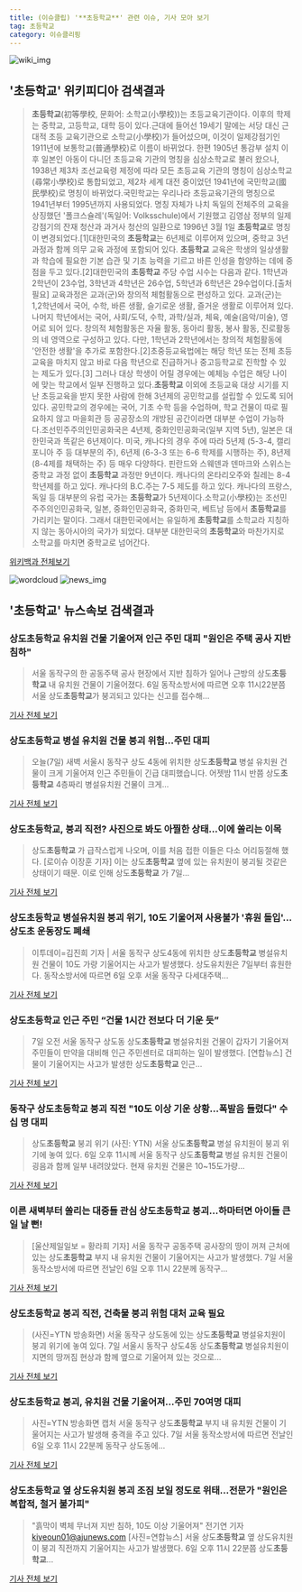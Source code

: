 ```yaml
---
title: (이슈클립) '**초등학교**' 관련 이슈, 기사 모아 보기
tag: 초등학교
category: 이슈클리핑
---
```

![wiki_img](https://user-images.githubusercontent.com/42597476/44503234-41136a80-a6d0-11e8-9071-6fc6418eafe4.png)
## **'**초등학교**'** 위키피디아 검색결과
>**초등학교**(初等學校, 문화어: 소학교(小學校))는 초등교육기관이다. 이후의 학제는 중학교, 고등학교, 대학 등이 있다.근대에 들어선 19세기 말에는 서당 대신 근대적 초등 교육기관으로 소학교(小學校)가 들어섰으며, 이것이 일제강점기인 1911년에 보통학교(普通學校)로 이름이 바뀌었다. 한편 1905년 통감부 설치 이후 일본인 아동이 다니던 초등교육 기관의 명칭을 심상소학교로 불러 왔으나, 1938년 제3차 조선교육령 제정에 따라 모든 초등교육 기관의 명칭이 심상소학교(尋常小學校)로 통합되었고, 제2차 세계 대전 중이었던 1941년에 국민학교(國民學校)로 명칭이 바뀌었다.국민학교는 우리나라 초등교육기관의 명칭으로 1941년부터 1995년까지 사용되었다. 명칭 자체가 나치 독일의 전체주의 교육을 상징했던 '폴크스슐레'(독일어: Volksschule)에서 기원했고 김영삼 정부의 일제 강점기의 잔재 청산과 과거사 청산의 일환으로 1996년 3월 1일 **초등학교**로 명칭이 변경되었다.[1]대한민국의 **초등학교**는 6년제로 이루어져 있으며, 중학교 3년 과정과 함께 의무 교육 과정에 포함되어 있다. **초등학교** 교육은 학생의 일상생활과 학습에 필요한 기본 습관 및 기초 능력을 기르고 바른 인성을 함양하는 데에 중점을 두고 있다.[2]대한민국의 **초등학교** 주당 수업 시수는 다음과 같다. 1학년과 2학년이 23수업, 3학년과 4학년은 26수업, 5학년과 6학년은 29수업이다.[출처 필요] 교육과정은 교과(군)와 창의적 체험활동으로 편성하고 있다. 교과(군)는 1,2학년에서 국어, 수학, 바른 생활, 슬기로운 생활, 즐거운 생활로 이루어져 있다. 나머지 학년에서는 국어, 사회/도덕, 수학, 과학/실과, 체육, 예술(음악/미술), 영어로 되어 있다. 창의적 체험활동은 자율 활동, 동아리 활동, 봉사 활동, 진로활동의 네 영역으로 구성하고 있다. 다만, 1학년과 2학년에서는 창의적 체험활동에 '안전한 생활'을 추가로 포함한다.[2]초중등교육법에는 해당 학년 또는 전체 초등교육을 마치지 않고 바로 다음 학년으로 진급하거나 중고등학교로 진학할 수 있는 제도가 있다.[3] 그러나 대상 학생이 어릴 경우에는 예체능 수업은 해당 나이에 맞는 학교에서 일부 진행하고 있다.**초등학교** 이외에 초등교육 대상 시기를 지난 초등교육을 받지 못한 사람에 한해 3년제의 공민학교를 설립할 수 있도록 되어 있다. 공민학교의 경우에는 국어, 기초 수학 등을 수업하며, 학교 건물이 따로 필요하지 않고 마을회관 등 공공장소의 개방된 공간이라면 대부분 수업이 가능하다.조선민주주의인민공화국은 4년제, 중화인민공화국(일부 지역 5년), 일본은 대한민국과 똑같은 6년제이다. 미국, 캐나다의 경우 주에 따라 5년제 (5-3-4, 캘리포니아 주 등 대부분의 주), 6년제 (6-3-3 또는 6-6 학제를 시행하는 주), 8년제 (8-4제를 채택하는 주) 등 매우 다양하다. 핀란드와 스웨덴과 덴마크와 스위스는 중학교 과정 없이 **초등학교** 과정만 9년이다. 캐나다의 온타리오주와 칠레는 8-4학년제를 하고 있다. 캐나다의 B.C.주는 7-5 제도를 하고 있다. 캐나다의 프랑스, 독일 등 대부분의 유럽 국가는 **초등학교**가 5년제이다.소학교(小學校)는 조선민주주의인민공화국, 일본, 중화인민공화국, 중화민국, 베트남 등에서 **초등학교**를 가리키는 말이다. 그래서 대한민국에서는 유일하게 **초등학교**를 소학교라 지칭하지 않는 동아시아의 국가가 되었다. 대부분 대한민국의 **초등학교**와 마찬가지로 소학교를 마치면 중학교로 넘어간다.

<a href="https://ko.wikipedia.org/wiki/초등학교" target="_blank">위키백과 전체보기</a>

![wordcloud](https://s3.ap-northeast-2.amazonaws.com/lyrics101-wordcloud/2018-09-07-1536272437.png)
![news_img](https://user-images.githubusercontent.com/42597476/44507050-1206f400-a6e4-11e8-8d98-7ffbfebb353f.png)
## **'**초등학교**'** 뉴스속보 검색결과
### 상도**초등학교** 유치원 건물 기울어져 인근 주민 대피 "원인은 주택 공사 지반 침하"

>서울 동작구의 한 공동주택 공사 현장에서 지반 침하가 일어나 근방의 상도**초등학교** 내 유치원 건물이 기울어졌다. 6일 동작소방서에 따르면 오후 11시22분쯤 서울 상도**초등학교**가 붕괴되고 있다는 신고를 접수해...

<a href="http://www.kukinews.com/news/article.html?no=583427" target="_blank">기사 전체 보기</a>

### 상도**초등학교** 병설 유치원 건물 붕괴 위험…주민 대피

>오늘(7일) 새벽 서울시 동작구 상도 4동에 위치한 상도**초등학교** 병설 유치원 건물이 크게 기울어져 인근 주민들이 긴급 대피했습니다. 어젯밤 11시 반쯤 상도**초등학교** 4층짜리 병설유치원 건물이 크게...

<a href="http://imnews.imbc.com/news/2018/society/article/4809534_22673.html" target="_blank">기사 전체 보기</a>

### 상도**초등학교**, 붕괴 직전? 사진으로 봐도 아찔한 상태...이에 쏠리는 이목

>상도**초등학교** 가 급작스럽게 나오며, 이를 처음 접한 이들은 다소 어리둥절해 했다. [로이슈 이장훈 기자] 이는 상도**초등학교** 옆에 있는 유치원이 붕괴될 것같은 상태이기 때문. 이로 인해 상도**초등학교** 가 7일...

<a href="http://www.lawissue.co.kr/view.php?ud=2018090705321811346a28b45db0_12" target="_blank">기사 전체 보기</a>

### 상도**초등학교** 병설유치원 붕괴 위기, 10도 기울어져 사용불가 '휴원 돌입'…상도초 운동장도 폐쇄

>이투데이=김진희 기자 | 서울 동작구 상도4동에 위치한 상도**초등학교** 병설유치원 건물이 10도 가량 기울어지는 사고가 발생했다. 상도유치원은 7일부터 휴원한다. 동작소방서에 따르면 6일 오후 서울 동작구 다세대주택...

<a href="http://www.etoday.co.kr/news/section/newsview.php?idxno=1660997" target="_blank">기사 전체 보기</a>

### 상도**초등학교** 인근 주민 “건물 1시간 전보다 더 기운 듯”

>7일 오전 서울 동작구 상도동 상도**초등학교** 병설유치원 건물이 갑자기 기울어져 주민들이 만약을 대비해 인근 주민센터로 대피하는 일이 발생했다. [연합뉴스] 건물이 기울어지는 사고가 발생한 상도**초등학교** 인근...

<a href="http://news.joins.com/article/olink/22542187" target="_blank">기사 전체 보기</a>

### 동작구 상도**초등학교** 붕괴 직전 "10도 이상 기운 상황…폭발음 들렸다" 수십 명 대피

>상도**초등학교** 붕괴 위기 (사진: YTN) 서울 상도**초등학교** 병설 유치원이 붕괴 위기에 놓여 있다. 6일 오후 11시께 서울 동작구 상도**초등학교** 병설 유치원 건물이 굉음과 함께 일부 내려앉았다. 현재 유치원 건물은 10~15도가량...

<a href="http://www.jemin.com/news/articleView.html?idxno=537459" target="_blank">기사 전체 보기</a>

### 이른 새벽부터 쏠리는 대중들 관심 상도**초등학교** 붕괴...하마터면 아이들 큰일 날 뻔!

>[울산제일일보 = 황라희 기자] 서울 동작구 공동주택 공사장의 땅이 꺼져 근처에 있는 상도**초등학교** 부지 내 유치원 건물이 기울어지는 사고가 발생했다. 7일 서울 동작소방서에 따르면 전날인 6일 오후 11시 22분께 동작구...

<a href="http://www.ujeil.com/news/articleView.html?idxno=214368" target="_blank">기사 전체 보기</a>

### 상도**초등학교** 붕괴 직전, 건축물 붕괴 위험 대처 교육 필요

>(사진=YTN 방송화면) 서울 동작구 상도동에 있는 상도**초등학교** 병설유치원이 붕괴 위기에 놓여 있다. 7일 서울시 동작구 상도4동 상도**초등학교** 병설유치원이 지면의 땅꺼짐 현상과 함께 옆으로 기울어져 있는 것으로...

<a href="http://www.anewsa.com/detail.php?number=1368385&thread=09r02" target="_blank">기사 전체 보기</a>

### 상도**초등학교** 붕괴, 유치원 건물 기울어져…주민 70여명 대피

>사진=YTN 방송화면 캡처 서울 동작구 상도**초등학교** 부지 내 유치원 건물이 기울어지는 사고가 발생해 충격을 주고 있다. 7일 서울 동작소방서에 따르면 전날인 6일 오후 11시 22분께 동작구 상도동에...

<a href="http://www.hkbs.co.kr/news/articleView.html?idxno=482951" target="_blank">기사 전체 보기</a>

### 상도**초등학교** 옆 상도유치원 붕괴 조짐 보일 정도로 위태…전문가 "원인은 복합적, 철거 불가피"

>"흙막이 벽체 무너져 지반 침하, 10도 이상 기울어져" 전기연 기자 kiyeoun01@ajunews.com [사진=연합뉴스] 서울 상도**초등학교** 옆 상도유치원이 붕괴 직전까지 기울어지는 사고가 발생했다.   6일 오후 11시 22분쯤 상도**초등학교**...

<a href="http://www.ajunews.com/view/20180907064241016" target="_blank">기사 전체 보기</a>


